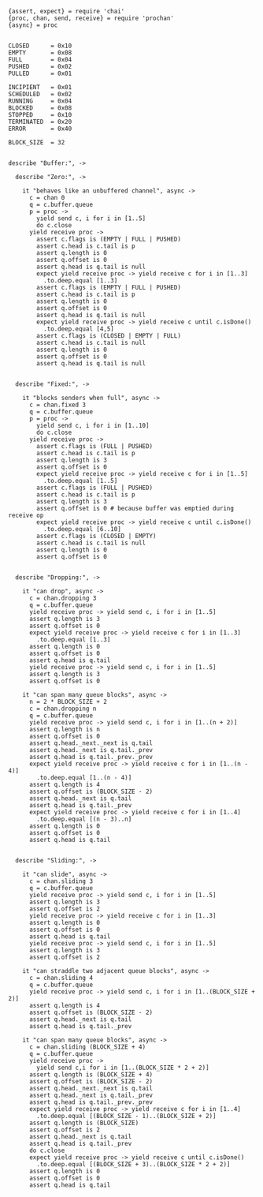     {assert, expect} = require 'chai'
    {proc, chan, send, receive} = require 'prochan'
    {async} = proc


    CLOSED      = 0x10
    EMPTY       = 0x08
    FULL        = 0x04
    PUSHED      = 0x02
    PULLED      = 0x01

    INCIPIENT   = 0x01
    SCHEDULED   = 0x02
    RUNNING     = 0x04
    BLOCKED     = 0x08
    STOPPED     = 0x10
    TERMINATED  = 0x20
    ERROR       = 0x40

    BLOCK_SIZE  = 32


    describe "Buffer:", ->

      describe "Zero:", ->

        it "behaves like an unbuffered channel", async ->
          c = chan 0
          q = c.buffer.queue
          p = proc ->
            yield send c, i for i in [1..5]
            do c.close
          yield receive proc ->
            assert c.flags is (EMPTY | FULL | PUSHED)
            assert c.head is c.tail is p
            assert q.length is 0
            assert q.offset is 0
            assert q.head is q.tail is null
            expect yield receive proc -> yield receive c for i in [1..3]
              .to.deep.equal [1..3]
            assert c.flags is (EMPTY | FULL | PUSHED)
            assert c.head is c.tail is p
            assert q.length is 0
            assert q.offset is 0
            assert q.head is q.tail is null
            expect yield receive proc -> yield receive c until c.isDone()
              .to.deep.equal [4,5]
            assert c.flags is (CLOSED | EMPTY | FULL)
            assert c.head is c.tail is null
            assert q.length is 0
            assert q.offset is 0
            assert q.head is q.tail is null


      describe "Fixed:", ->

        it "blocks senders when full", async ->
          c = chan.fixed 3
          q = c.buffer.queue
          p = proc ->
            yield send c, i for i in [1..10]
            do c.close
          yield receive proc ->
            assert c.flags is (FULL | PUSHED)
            assert c.head is c.tail is p
            assert q.length is 3
            assert q.offset is 0
            expect yield receive proc -> yield receive c for i in [1..5]
              .to.deep.equal [1..5]
            assert c.flags is (FULL | PUSHED)
            assert c.head is c.tail is p
            assert q.length is 3
            assert q.offset is 0 # because buffer was emptied during receive op
            expect yield receive proc -> yield receive c until c.isDone()
              .to.deep.equal [6..10]
            assert c.flags is (CLOSED | EMPTY)
            assert c.head is c.tail is null
            assert q.length is 0
            assert q.offset is 0


      describe "Dropping:", ->

        it "can drop", async ->
          c = chan.dropping 3
          q = c.buffer.queue
          yield receive proc -> yield send c, i for i in [1..5]
          assert q.length is 3
          assert q.offset is 0
          expect yield receive proc -> yield receive c for i in [1..3]
            .to.deep.equal [1..3]
          assert q.length is 0
          assert q.offset is 0
          assert q.head is q.tail
          yield receive proc -> yield send c, i for i in [1..5]
          assert q.length is 3
          assert q.offset is 0

        it "can span many queue blocks", async ->
          n = 2 * BLOCK_SIZE + 2
          c = chan.dropping n
          q = c.buffer.queue
          yield receive proc -> yield send c, i for i in [1..(n + 2)]
          assert q.length is n
          assert q.offset is 0
          assert q.head._next._next is q.tail
          assert q.head._next is q.tail._prev
          assert q.head is q.tail._prev._prev
          expect yield receive proc -> yield receive c for i in [1..(n - 4)]
            .to.deep.equal [1..(n - 4)]
          assert q.length is 4
          assert q.offset is (BLOCK_SIZE - 2)
          assert q.head._next is q.tail
          assert q.head is q.tail._prev
          expect yield receive proc -> yield receive c for i in [1..4]
            .to.deep.equal [(n - 3)..n]
          assert q.length is 0
          assert q.offset is 0
          assert q.head is q.tail


      describe "Sliding:", ->

        it "can slide", async ->
          c = chan.sliding 3
          q = c.buffer.queue
          yield receive proc -> yield send c, i for i in [1..5]
          assert q.length is 3
          assert q.offset is 2
          yield receive proc -> yield receive c for i in [1..3]
          assert q.length is 0
          assert q.offset is 0
          assert q.head is q.tail
          yield receive proc -> yield send c, i for i in [1..5]
          assert q.length is 3
          assert q.offset is 2

        it "can straddle two adjacent queue blocks", async ->
          c = chan.sliding 4
          q = c.buffer.queue
          yield receive proc -> yield send c, i for i in [1..(BLOCK_SIZE + 2)]
          assert q.length is 4
          assert q.offset is (BLOCK_SIZE - 2)
          assert q.head._next is q.tail
          assert q.head is q.tail._prev

        it "can span many queue blocks", async ->
          c = chan.sliding (BLOCK_SIZE + 4)
          q = c.buffer.queue
          yield receive proc ->
            yield send c,i for i in [1..(BLOCK_SIZE * 2 + 2)]
          assert q.length is (BLOCK_SIZE + 4)
          assert q.offset is (BLOCK_SIZE - 2)
          assert q.head._next._next is q.tail
          assert q.head._next is q.tail._prev
          assert q.head is q.tail._prev._prev
          expect yield receive proc -> yield receive c for i in [1..4]
            .to.deep.equal [(BLOCK_SIZE - 1)..(BLOCK_SIZE + 2)]
          assert q.length is (BLOCK_SIZE)
          assert q.offset is 2
          assert q.head._next is q.tail
          assert q.head is q.tail._prev
          do c.close
          expect yield receive proc -> yield receive c until c.isDone()
            .to.deep.equal [(BLOCK_SIZE + 3)..(BLOCK_SIZE * 2 + 2)]
          assert q.length is 0
          assert q.offset is 0
          assert q.head is q.tail
